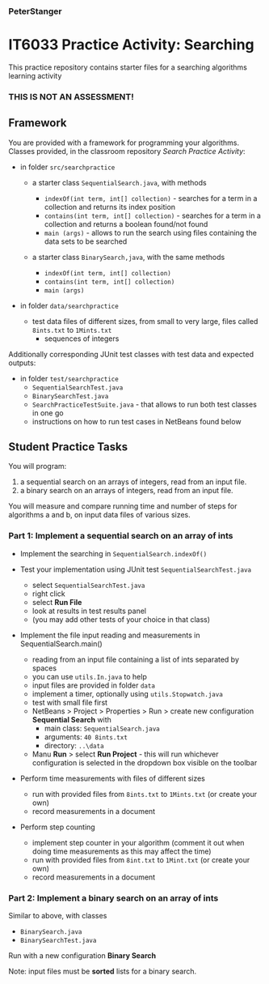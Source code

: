 ### PeterStanger ###

# IT6033 Practice Activity: Searching
This practice repository contains starter files for a searching algorithms learning activity  
### THIS IS NOT AN ASSESSMENT!

## Framework

You are provided with a framework for programming your algorithms.  
Classes provided, in the classroom repository _Search Practice Activity_:
* in folder `src/searchpractice`  
  - a starter class `SequentialSearch.java`, with methods 
    * `indexOf(int term, int[] collection)` - searches for a term in a collection and returns its index position
    * `contains(int term, int[] collection)` - searches for a term in a collection and returns a boolean found/not found
    * `main (args)` - allows to run the search using files containing the data sets to be searched

  - a starter class `BinarySearch,java`, with the same methods 
    * `indexOf(int term, int[] collection)`
    * `contains(int term, int[] collection)`
    * `main (args)`

* in folder `data/searchpractice`
  - test data files of different sizes, from small to very large, files called `8ints.txt` to `1Mints.txt`
    * sequences of integers

Additionally corresponding JUnit test classes with test data and expected outputs:
* in folder `test/searchpractice` 
  - `SequentialSearchTest.java`
  - `BinarySearchTest.java`
  - `SearchPracticeTestSuite.java` - that allows to run both test classes in one go
  - instructions on how to run test cases in NetBeans found below

  
## Student Practice Tasks
You will program:  
1. a sequential search on an arrays of integers, read from an input file.
2. a binary search on an arrays of integers, read from an input file.

You will measure and compare running time and number of steps 
for algorithms a and b, on input data files of various sizes.


### Part 1: Implement a sequential search on an array of ints

* Implement the searching in `SequentialSearch.indexOf()`

* Test your implementation using JUnit test `SequentialSearchTest.java`
  - select `SequentialSearchTest.java`
  - right click
  - select __Run File__
  - look at results in test results panel
  - (you may add other tests of your choice in that class)
    
* Implement the file input reading and measurements in SequentialSearch.main()
    - reading from an input file containing a list of ints separated by spaces
    - you can use `utils.In.java` to help
    - input files are provided in folder `data`
    - implement a timer, optionally using `utils.Stopwatch.java`
    - test with small file first
    - NetBeans > Project > Properties > Run > create new configuration __Sequential Search__  with 
      - main class: `SequentialSearch.java`
      - arguments: `40 8ints.txt`
      - directory: `..\data`
     - Manu __Run__ > select __Run Project__ - this will run whichever configuration is selected in the dropdown box visible on the toolbar
    
* Perform time measurements with files of different sizes
    - run with provided files from `8ints.txt` to `1Mints.txt` (or create your own)
    - record measurements in a document
    
* Perform step counting
    - implement step counter in your algorithm (comment it out when doing time measurements as this may affect the time)
    - run with provided files from `8int.txt` to `1Mint.txt` (or create your own)
    - record measurements in a document


### Part 2: Implement a binary search on an array of ints

Similar to above, with classes
- `BinarySearch.java`
- `BinarySearchTest.java`

Run with a new configuration __Binary Search__

Note: input files must be __sorted__ lists for a binary search.

